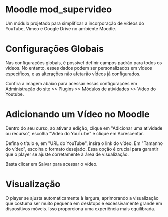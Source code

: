 # Moodle mod_supervideo
Um módulo projetado para simplificar a incorporação de vídeos do YouTube, Vimeo e Google Drive no ambiente Moodle.

# Configurações Globais
Nas configurações globais, é possível definir campos padrão para todos os vídeos. No entanto, esses dados podem ser personalizados em vídeos específicos, e as alterações não afetarão vídeos já configurados.

Confira a imagem abaixo para acessar essas configurações em Administração do site >> Plugins >> Módulos de atividades >> Vídeo do Youtube.

# Adicionando um Vídeo no Moodle
Dentro do seu curso, ao ativar a edição, clique em "Adicionar uma atividade ou recurso", escolha "Vídeo do YouTube" e clique em Acrescentar.

Defina o título e, em "URL do YouTube", insira o link do vídeo. Em "Tamanho do vídeo", escolha o formato desejado. Essa opção é crucial para garantir que o player se ajuste corretamente à área de visualização.

Basta clicar em Salvar para acessar o vídeo.

# Visualização
O player se ajusta automaticamente à largura, aprimorando a visualização que costuma ser muito pequena em desktops e excessivamente grande em dispositivos móveis. Isso proporciona uma experiência mais equilibrada.
